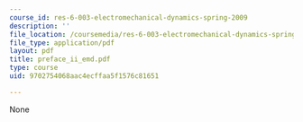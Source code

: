 ```yaml
---
course_id: res-6-003-electromechanical-dynamics-spring-2009
description: ''
file_location: /coursemedia/res-6-003-electromechanical-dynamics-spring-2009/9702754068aac4ecffaa5f1576c81651_preface_ii_emd.pdf
file_type: application/pdf
layout: pdf
title: preface_ii_emd.pdf
type: course
uid: 9702754068aac4ecffaa5f1576c81651

---
```

None